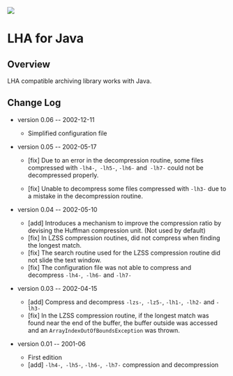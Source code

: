 [![](https://jitpack.io/v/umjammer/jbinhex.svg)](https://jitpack.io/#umjammer/jbinhex)

# LHA for Java

## Overview

LHA compatible archiving library works with Java.

## Change Log

 * version 0.06 -- 2002-12-11

     * Simplified configuration file

 * version 0.05 -- 2002-05-17
     * [fix] Due to an error in the decompression routine, some files compressed with `-lh4-`,` -lh5-`, `-lh6-` and` -lh7-` could not be decompressed properly.

     * [fix] Unable to decompress some files compressed with `-lh3-` due to a mistake in the decompression routine.

 * version 0.04 -- 2002-05-10
    - [add] Introduces a mechanism to improve the compression ratio by devising the Huffman compression unit. (Not used by default)
    - [fix] In LZSS compression routines, did not compress when finding the longest match.
    - [fix] The search routine used for the LZSS compression routine did not slide the text window.
    - [fix] The configuration file was not able to compress and decompress `-lh4-`,` -lh6-` and `-lh7-`

 * version 0.03 -- 2002-04-15
    - [add] Compress and decompress `-lzs-`,` -lz5-`, `-lh1-`,` -lh2-` and `-lh3-`
    - [fix] In the LZSS compression routine, if the longest match was found near the end of the buffer, the buffer outside was accessed and an `ArrayIndexOutOfBoundsException` was thrown.

 * version 0.01 -- 2001-06
     - First edition
     - [add] `-lh4-`,` -lh5-`, `-lh6-`,` -lh7-` compression and decompression